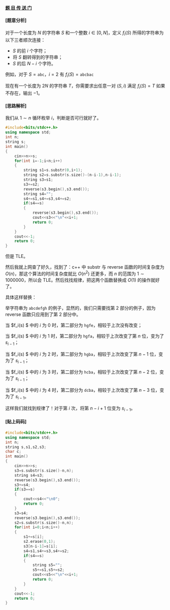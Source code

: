 #### [题 目 传 送 门](https://www.luogu.com.cn/problem/AT_abc284_f)

#### [题意分析]
对于一个长度为 $N$ 的字符串 $S$ 和一个整数 $i\in [0,N]$，定义 $f_i(S)$
所得的字符串为以下三者顺次连接：

+ $S$ 的前 $i$ 个字符；
+ 将 $S$ 翻转得到的字符串；
+ $S$ 的后 $N-i$ 个字符。


例如，对于 $S=\texttt{abc}$，$i=2$ 有 $f_i(S)=\texttt{abcbac}$

现在有一个长度为 $2N$ 的字符串 $T$，你需要求出任意一对 $(S,i)$ 满足 $f_i(S)=T$ 如果不存在，输出 $-1$。

#### [思路解析]

我们从 $1\sim n$ 循环枚举 $i$，判断是否可行就好了。

```cpp
#include<bits/stdc++.h>
using namespace std;
int n;
string s;
int main()
{
	cin>>n>>s;
	for(int i=-1;i<n;i++)
	{
		string s1=s.substr(0,i+1);
		string s2=s.substr(s.size()-(n-i-1),n-i-1);
		string s3=s1;
		s3+=s2;
		reverse(s3.begin(),s3.end());
		string s4="";
		s4+=s1,s4+=s3,s4+=s2;
		if(s4==s)
		{
			reverse(s3.begin(),s3.end());
			cout<<s3<<"\n"<<i+1;
			return 0;
		}
	}
	cout<<-1;
	return 0;
}
```


但是 TLE。

然后我就上网查了好久，找到了：c++ 中 substr 与 reverse 函数的时间复杂度为 $O(n)$，那这个算法的时间复杂度就比 $O(n^2)$ 还更多，而 $n$ 的范围为 $1\sim 1000000$，所以会 TLE。然后找找规律，把这两个函数替换成 $O(1)$ 的操作就好了。


具体这样替换：

举字符串为 $\texttt{abcdefgh}$ 的例子，显然的，我们只需要找第 $2$ 部分的例子，因为 reverse 函数只应用到了第 $2$ 部分中。

当 $f_i(s) $ 中的 $i$ 为 $0$ 时，第二部分为 $\texttt{hgfe}$，相较于上次没有改变；

当 $f_i(s) $ 中的 $i$ 为 $1$ 时，第二部分为 $\texttt{hgfa}$，相较于上次改变了第 $n$ 位，变为了 $s_{i-1}$；

当 $f_i(s) $ 中的 $i$ 为 $2$ 时，第二部分为 $\texttt{hgba}$，相较于上次改变了第 $n-1$ 位，变为了 $s_{i-1}$；

当 $f_i(s) $ 中的 $i$ 为 $3$ 时，第二部分为 $\texttt{hcba}$，相较于上次改变了第 $n-2$ 位，变为了 $s_{i-1}$；

当 $f_i(s) $ 中的 $i$ 为 $4$ 时，第二部分为 $\texttt{dcba}$，相较于上次改变了第 $n-3$ 位，变为了 $s_{i-1}$。

这样我们就找到规律了！对于第 $i$ 次，将第 $n-i+1$ 位变为 $s_{i-1}$。


#### [贴上码码]

```cpp
#include<bits/stdc++.h>
using namespace std;
int n;
string s,s1,s2,s3;
char c;
int main()
{
	cin>>n>>s;
	s3=s.substr(s.size()-n,n);
	string s4=s3;
	reverse(s3.begin(),s3.end());
	s3+=s4;
	if(s3==s)
	{
		cout<<s4<<"\n0";
		return 0;
	}
	s3=s4;
	reverse(s3.begin(),s3.end());
	s2=s.substr(s.size()-n,n);
	for(int i=0;i<n;i++)
	{
		s1+=s[i];
		s2.erase(0,1);
		s3[n-i-1]=s[i];
		s4=s1,s4+=s3,s4+=s2;
		if(s4==s)
		{
			string s5="";
			s5+=s1,s5+=s2;
			cout<<s5<<"\n"<<i+1;
			return 0;
		}
	}
	cout<<-1;
	return 0;
}
```

